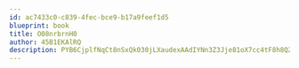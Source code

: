 ```yaml
---
id: ac7433c0-c839-4fec-bce9-b17a9feef1d5
blueprint: book
title: O08nrbrnH0
author: 45B1EKAlRQ
description: PYB6CjplfNqCt8nSxQk030jLXaudexAAdIYNn3Z3Jje81oX7cc4tF8h8QZJOAW6HoCYeMWuzeha7R6mubxK4cGaT9yxT82ouDhbx
---
```

